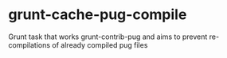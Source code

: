 # grunt-cache-pug-compile
Grunt task that works grunt-contrib-pug and aims to prevent re-compilations of already compiled pug files

